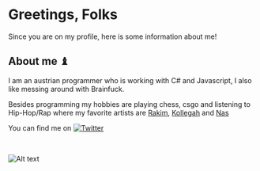 <h1>Greetings, Folks </h1>
Since you are on my profile, here is some information about me!

<h2>About me ♝ </h2>

I am an austrian programmer who is working with C# and Javascript, I also like messing around with Brainfuck.

Besides programming my hobbies are playing chess, csgo and listening to Hip-Hop/Rap where my favorite artists are [Rakim](https://open.spotify.com/artist/3PyWEKLWI0vHPmoNrIX0QE?si=J5ASplswSu-Yy_Y_Hp70wQ), [Kollegah](https://open.spotify.com/artist/6gto7HVNhu4ARE3P3g8Y5Y?si=IPFnyH_ORq2DiolgofOY2w) and [Nas](https://open.spotify.com/artist/20qISvAhX20dpIbOOzGK3q?si=V85oGDdLR2Kmc3YW-8T4jw)

You can find me on [![Twitter][1.2]][1]

[1.2]: http://i.imgur.com/wWzX9uB.png 
[1]: https://twitter.com/5headDeku
<br>


<!---
YEPDEKU/YEPDEKU is a ✨ special ✨ repository because its `README.md` (this file) appears on your GitHub profile.
You can click the Preview link to take a look at your changes.
--->
![Alt text](https://spotify-recently-played-readme.vercel.app/api?user=besseralsmati&unique={true|1|on|yes}) 
